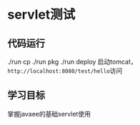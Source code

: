 # servlet测试

## 代码运行
./run cp
./run pkg
./run deploy
启动tomcat，`http://localhost:8080/test/hello`访问

## 学习目标
掌握javaee的基础servlet使用
